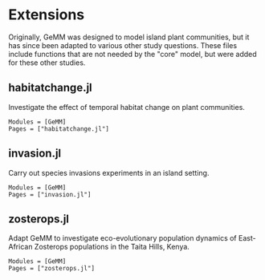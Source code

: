 # Extensions

Originally, GeMM was designed to model island plant communities, but it has since
been adapted to various other study questions. These files include functions that
are not needed by the "core" model, but were added for these other studies.

## habitatchange.jl

Investigate the effect of temporal habitat change on plant communities.

```@autodocs
Modules = [GeMM]
Pages = ["habitatchange.jl"]
```

## invasion.jl

Carry out species invasions experiments in an island setting.

<!--FIXME Documenter.jl doesn't recognise function definitions that are not
	on the top level - like the `invade!()` functions. -->

```@autodocs
Modules = [GeMM]
Pages = ["invasion.jl"]
```

## zosterops.jl

Adapt GeMM to investigate eco-evolutionary population dynamics of East-African
Zosterops populations in the Taita Hills, Kenya.

```@autodocs
Modules = [GeMM]
Pages = ["zosterops.jl"]
```
